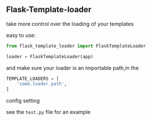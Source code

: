 ## Flask-Template-loader
take more control over the loading of your templates

easy to use:

```python
from flask_template_loader import FlaskTemplateLoader

loader = FlaskTemplateLoader(app)
```

and make sure your loader is an importable path,in the 

```python
TEMPLATE_LOADERS = [
    'some.loader.path',
]
```

config setting


see the `test.py` file for an example
